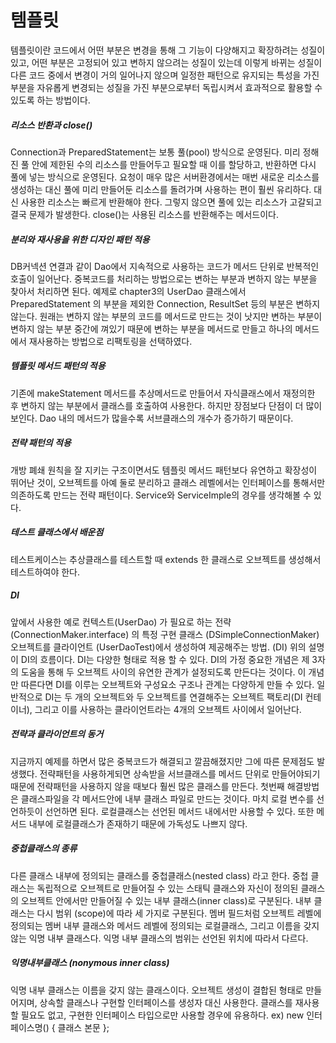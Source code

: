 # 템플릿
템플릿이란 코드에서 어떤 부분은 변경을 통해 그 기능이 다양해지고 확장하려는 성질이 있고, 어떤 부분은 고정되어 있고 변하지 않으려는 성질이 있는데 이렇게 바뀌는 성질이 다른 코드 중에서 변경이 거의 일어나지 않으며 일정한 패턴으로 유지되는 특성을 가진 부분을 자유롭게 변경되는 성질을 가진 부분으로부터 독립시켜서 효과적으로 활용할 수 있도록 하는 방법이다.

##### 리소스 반환과 close()
Connection과 PreparedStatement는 보통 풀(pool) 방식으로 운영된다. 미리 정해진 풀 안에 제한된 수의 리소스를 만들어두고 필요할 때 이를 할당하고, 반환하면 다시 풀에 넣는 방식으로 운영된다. 요청이 매우 많은 서버환경에서는 매번 새로운 리소스를 생성하는 대신 풀에 미리 만들어둔 리소스를 돌려가며 사용하는 편이 훨씬 유리하다. 대신 사용한 리소스는 빠르게 반환해야 한다. 그렇지 않으면 풀에 있는 리소스가 고갈되고 결국 문제가 발생한다. close()는 사용된 리소스를 반환해주는 메서드이다.

##### 분리와 재사용을 위한 디자인 패턴 적용
DB커넥션 연결과 같이 Dao에서 지속적으로 사용하는 코드가 메서드 단위로 반복적인 호출이 일어난다. 중복코드를 처리하는 방법으로는 변하는 부분과 변하지 않는 부분을 찾아서 처리하면 된다.
예제로 chapter3의 UserDao 클래스에서 PreparedStatement 의 부분을 제외한 Connection, ResultSet 등의 부분은 변하지 않는다. 원래는 변하지 않는 부분의 코드를 메서드로 만드는 것이 낫지만 변하는 부분이 변하지 않는 부분 중간에 껴있기 때문에 변하는 부분을 메서드로 만들고 하나의 메서드에서 재사용하는 방법으로 리팩토링을 선택하였다.

##### 템플릿 메서드 패턴의 적용
기존에 makeStatement 메서드를 추상메서드로 만들어서 자식클래스에서 재정의한 후 변하지 않는 부분에서 클래스를 호출하여 사용한다. 하지만 장점보다 단점이 더 많이 보인다. Dao 내의 메서드가 많을수록 서브클래스의 개수가 증가하기 때문이다.

##### 전략 패턴의 적용
개방 폐쇄 원칙을 잘 지키는 구조이면서도 템플릿 메서드 패턴보다 유연하고 확장성이 뛰어난 것이, 오브젝트를 아예 둘로 분리하고 클래스 레벨에서는 인터페이스를 통해서만 의존하도록 만드는 전략 패턴이다.
Service와 ServiceImple의 경우를 생각해볼 수 있다.

##### 테스트 클래스에서 배운점
테스트케이스는 추상클래스를 테스트할 때 extends 한 클래스로 오브젝트를 생성해서 테스트하여야 한다.

##### DI
앞에서 사용한 예로 컨텍스트(UserDao) 가 필요로 하는 전략 (ConnectionMaker.interface) 의 특정 구현 클래스 (DSimpleConnectionMaker) 오브젝트를 클라이언트 (UserDaoTest)에서 생성하여 제공해주는 방법. (DI) 위의 설명이 DI의 흐름이다. DI는 다양한 형태로 적용 할 수 있다. DI의 가정 중요한 개념은 제 3자의 도움을 통해 두 오브젝트 사이의 유연한 관계가 설정되도록 만든다는 것이다. 이 개념만 따른다면 DI를 이루는 오브젝트와 구성요소 구조나 관계는 다양하게 만들 수 있다. 일반적으로 DI는 두 개의 오브젝트와 두 오브젝트를 연결해주는 오브젝트 팩토리(DI 컨테이너), 그리고 이를 사용하는 클라이언트라는 4개의 오브젝트 사이에서 일어난다.

##### 전략과 클라이언트의 동거
지금까지 예제를 하면서 많은 중복코드가 해결되고 깔끔해졌지만 그에 따른 문제점도 발생했다. 전략패턴을 사용하게되면 상속받을 서브클래스를 메서드 단위로 만들어야되기 때문에 전략패턴을 사용하지 않을 때보다 훨씬 많은 클래스를 만든다.
첫번째 해결방법은 클래스파일을 각 메서드안에 내부 클래스 파일로 만드는 것이다. 마치 로컬 변수를 선언하듯이 선언하면 된다. 로컬클래스는 선언된 메서드 내에서만 사용할 수 있다. 또한 메서드 내부에 로컬클래스가 존재하기 때문에 가독성도 나쁘지 않다.

##### 중첩클래스의 종류
다른 클래스 내부에 정의되는 클래스를 중첩클래스(nested class) 라고 한다. 중첩 클래스는 독립적으로 오브젝트로 만들어질 수 있는 스태틱 클래스와 자신이 정의된 클래스의 오브젝트 안에서만 만들어질 수 있는 내부 클래스(inner class)로 구분된다. 내부 클래스는 다시 범위 (scope)에 따라 세 가지로 구분된다. 멤버 필드처럼 오브젝트 레벨에 정의되는 멤버 내부 클래스와 메서드 레벨에 정의되는 로컬클래스, 그리고 이름을 갖지 않는 익명 내부 클래스다. 익명 내부 클래스의 범위는 선언된 위치에 따라서 다르다.

##### 익명내부클래스 (nonymous inner class)
익명 내부 클래스는 이름을 갖지 않는 클래스이다. 오브젝트 생성이 결합된 형태로 만들어지며, 상속할 클래스나 구현할 인터페이스를 생성자 대신 사용한다. 클래스를 재사용할 필요도 없고, 구현한 인터페이스 타입으로만 사용할 경우에 유용하다.
ex) new 인터페이스명() { 클래스 본문 };